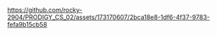 

https://github.com/rocky-2904/PRODIGY_CS_02/assets/173170607/2bca18e8-1df6-4f37-9783-fefa9b15cb58

